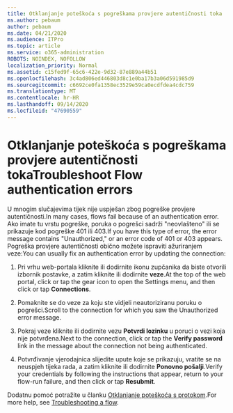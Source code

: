 ```yaml
---
title: Otklanjanje poteškoća s pogreškama provjere autentičnosti toka
ms.author: pebaum
author: pebaum
ms.date: 04/21/2020
ms.audience: ITPro
ms.topic: article
ms.service: o365-administration
ROBOTS: NOINDEX, NOFOLLOW
localization_priority: Normal
ms.assetid: c15fed9f-65c6-422e-9d32-87e889a44b51
ms.openlocfilehash: 3c4ad806ed446803d8c1e0ba17b3a06d591985d9
ms.sourcegitcommit: c6692ce0fa1358ec3529e59ca0ecdfdea4cdc759
ms.translationtype: MT
ms.contentlocale: hr-HR
ms.lasthandoff: 09/14/2020
ms.locfileid: "47690559"
---
```

# <a name="troubleshoot-flow-authentication-errors"></a><span data-ttu-id="43b76-102">Otklanjanje poteškoća s pogreškama provjere autentičnosti toka</span><span class="sxs-lookup"><span data-stu-id="43b76-102">Troubleshoot Flow authentication errors</span></span>

<span data-ttu-id="43b76-103">U mnogim slučajevima tijek nije uspješan zbog pogreške provjere autentičnosti.</span><span class="sxs-lookup"><span data-stu-id="43b76-103">In many cases, flows fail because of an authentication error.</span></span> <span data-ttu-id="43b76-104">Ako imate tu vrstu pogreške, poruka o pogrešci sadrži "neovlašteno" ili se prikazuje kod pogreške 401 ili 403.</span><span class="sxs-lookup"><span data-stu-id="43b76-104">If you have this type of error, the error message contains "Unauthorized," or an error code of 401 or 403 appears.</span></span> <span data-ttu-id="43b76-105">Pogreška provjere autentičnosti obično možete ispraviti ažuriranjem veze:</span><span class="sxs-lookup"><span data-stu-id="43b76-105">You can usually fix an authentication error by updating the connection:</span></span>
  
1. <span data-ttu-id="43b76-106">Pri vrhu web-portala kliknite ili dodirnite ikonu zupčanika da biste otvorili izbornik postavke, a zatim kliknite ili dodirnite **veze**.</span><span class="sxs-lookup"><span data-stu-id="43b76-106">At the top of the web portal, click or tap the gear icon to open the Settings menu, and then click or tap **Connections**.</span></span>
    
2. <span data-ttu-id="43b76-107">Pomaknite se do veze za koju ste vidjeli neautoriziranu poruku o pogrešci.</span><span class="sxs-lookup"><span data-stu-id="43b76-107">Scroll to the connection for which you saw the Unauthorized error message.</span></span>
    
3. <span data-ttu-id="43b76-108">Pokraj veze kliknite ili dodirnite vezu **Potvrdi lozinku** u poruci o vezi koja nije potvrđena.</span><span class="sxs-lookup"><span data-stu-id="43b76-108">Next to the connection, click or tap the **Verify password** link in the message about the connection not being authenticated.</span></span> 
    
4. <span data-ttu-id="43b76-109">Potvrđivanje vjerodajnica slijedite upute koje se prikazuju, vratite se na neuspjeh tijeka rada, a zatim kliknite ili dodirnite **Ponovno pošalji**.</span><span class="sxs-lookup"><span data-stu-id="43b76-109">Verify your credentials by following the instructions that appear, return to your flow-run failure, and then click or tap **Resubmit**.</span></span>
    
<span data-ttu-id="43b76-110">Dodatnu pomoć potražite u članku [Otklanjanje poteškoća s protokom](https://go.microsoft.com/fwlink/?linkid=872110).</span><span class="sxs-lookup"><span data-stu-id="43b76-110">For more help, see [Troubleshooting a flow](https://go.microsoft.com/fwlink/?linkid=872110).</span></span>
  

